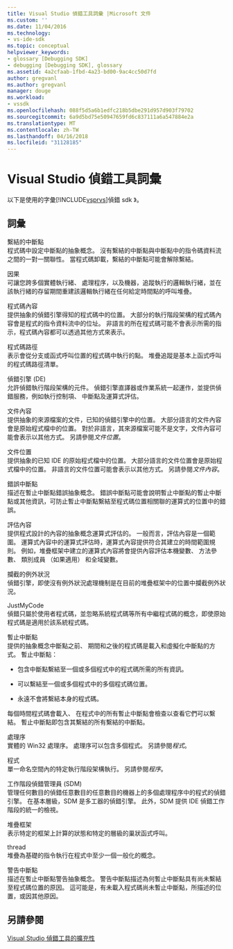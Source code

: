```yaml
---
title: Visual Studio 偵錯工具詞彙 |Microsoft 文件
ms.custom: ''
ms.date: 11/04/2016
ms.technology:
- vs-ide-sdk
ms.topic: conceptual
helpviewer_keywords:
- glossary [Debugging SDK]
- debugging [Debugging SDK], glossary
ms.assetid: 4a2cfaab-1fbd-4a23-bd00-9ac4cc50d7fd
author: gregvanl
ms.author: gregvanl
manager: douge
ms.workload:
- vssdk
ms.openlocfilehash: 088f5d5a6b1edfc218b5dbe291d957d903f79702
ms.sourcegitcommit: 6a9d5bd75e50947659fd6c837111a6a547884e2a
ms.translationtype: MT
ms.contentlocale: zh-TW
ms.lasthandoff: 04/16/2018
ms.locfileid: "31128185"
---
```

# <a name="visual-studio-debugger-glossary"></a>Visual Studio 偵錯工具詞彙
以下是使用的字彙[!INCLUDE[vsprvs](../../../code-quality/includes/vsprvs_md.md)]偵錯 sdk 》。  
  
## <a name="terms"></a>詞彙  
 繫結的中斷點  
 程式碼中設定中斷點的抽象概念。 沒有繫結的中斷點與中斷點中的指令碼資料流之間的一對一關聯性。 當程式碼卸載，繫結的中斷點可能會解除繫結。  
  
 因果  
 可讓您跨多個實體執行緒、 處理程序，以及機器，追蹤執行的邏輯執行緒，並在該執行緒的存留期間重建該邏輯執行緒在任何給定時間點的呼叫堆疊。  
  
 程式碼內容  
 提供抽象的偵錯引擎得知的程式碼中的位置。 大部分的執行階段架構的程式碼內容會是程式的指令資料流中的位址。 非語言的所在程式碼可能不會表示所需的指示，程式碼內容都可以透過其他方式來表示。  
  
 程式碼路徑  
 表示會從分支或函式呼叫位置的程式碼中執行的點。 堆疊追蹤是基本上函式呼叫的程式碼路徑清單。  
  
 偵錯引擎 (DE)  
 允許偵錯執行階段架構的元件。 偵錯引擎直譯器或作業系統一起運作，並提供偵錯服務，例如執行控制項、 中斷點及運算式評估。  
  
 文件內容  
 提供抽象的來源檔案的文件，已知的偵錯引擎中的位置。 大部分語言的文件內容會是原始程式檔中的位置。 對於非語言，其來源檔案可能不是文字，文件內容可能會表示以其他方式。 另請參閱*文件位置*。  
  
 文件位置  
 提供抽象的已知 IDE 的原始程式檔中的位置。 大部分語言的文件位置會是原始程式檔中的位置。 非語言的文件位置可能會表示以其他方式。 另請參閱*文件內容*。  
  
 錯誤中斷點  
 描述在暫止中斷點錯誤抽象概念。 錯誤中斷點可能會說明暫止中斷點的暫止中斷點或其他資訊，可防止暫止中斷點繫結至程式碼位置相關聯的運算式的位置中的錯誤。  
  
 評估內容  
 提供程式設計的內容的抽象概念運算式評估的。 一般而言，評估內容是一個範圍。 運算式內容中的運算式評估時，運算式內容提供符合其建立的時間範圍規則。 例如，堆疊框架中建立的運算式內容將會提供內容評估本機變數、 方法參數、 類別成員 （如果適用） 和全域變數。  
  
 攔截的例外狀況  
 偵錯引擎，即使沒有例外狀況處理機制是在目前的堆疊框架中的位置中攔截例外狀況。  
  
 JustMyCode  
 偵錯只屬於使用者程式碼，並忽略系統程式碼等所有中繼程式碼的概念，即使原始程式碼是適用於該系統程式碼。  
  
 暫止中斷點  
 提供的抽象概念中斷點之前、 期間和之後的程式碼是載入和虛擬化中斷點的方式。 暫止中斷點：  
  
-   包含中斷點繫結至一個或多個程式中的程式碼所需的所有資訊。  
  
-   可以繫結至一個或多個程式中的多個程式碼位置。  
  
-   永遠不會將繫結本身的程式碼。  
  
 每個時間程式碼會載入、 在程式中的所有暫止中斷點會檢查以查看它們可以繫結。 暫止中斷點即包含其繫結的所有繫結的中斷點。  
  
 處理序  
 實體的 Win32 處理序。 處理序可以包含多個程式。 另請參閱*程式*。  
  
 程式  
 單一命名空間內的特定執行階段架構執行。 另請參閱*程序*。  
  
 工作階段偵錯管理員 (SDM)  
 管理任何數目的偵錯任意數目的任意數目的機器上的多個處理程序中的程式的偵錯引擎。 在基本層級，SDM 是多工器的偵錯引擎。 此外，SDM 提供 IDE 偵錯工作階段的統一的檢視。  
  
 堆疊框架  
 表示特定的框架上計算的狀態和特定的層級的巢狀函式呼叫。  
  
 thread  
 堆疊為基礎的指令執行在程式中至少一個一般化的概念。  
  
 警告中斷點  
 描述在暫止中斷點警告抽象概念。 警告中斷點描述為何暫止中斷點具有尚未繫結至程式碼位置的原因。 這可能是，有未載入程式碼尚未暫止中斷點，所描述的位置，或因其他原因。  
  
## <a name="see-also"></a>另請參閱  
 [Visual Studio 偵錯工具的擴充性](../../../extensibility/debugger/visual-studio-debugger-extensibility.md)